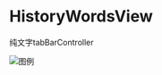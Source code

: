 #  HistoryWordsView

纯文字tabBarController

![图例](http://oopd9tpot.bkt.clouddn.com/tabBarWithoutImage.png)
